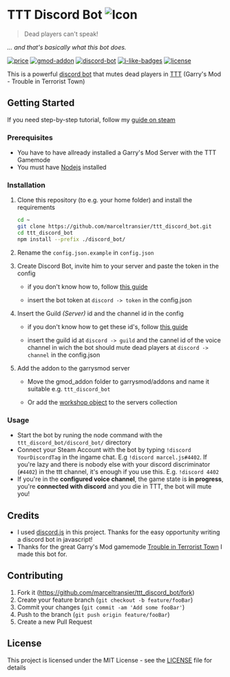 # TTT Discord Bot ![Icon](https://raw.githubusercontent.com/marceltransier/ttt_discord_bot/master/images/icon/icon_64x.png)

>Dead players can't speak!

*... and that's basically what this bot does.*

[![price](https://img.shields.io/badge/price-free-brightgreen.svg)](LICENSE)
[![gmod-addon](https://img.shields.io/badge/gmod-addon-_.svg?colorB=1194EF)](https://wiki.garrysmod.com)
[![discord-bot](https://img.shields.io/badge/discord-bot-_.svg?colorB=8C9EFF)](https://discord.js.org)
[![i-like-badges](https://img.shields.io/badge/world's_coolest_color-green-_.svg?colorB=00FF00)](https://github.com/marceltransier)
[![license](https://img.shields.io/github/license/marceltransier/ttt_discord_bot.svg)](LICENSE)

This is a powerful [discord bot](https://discord.js.org) that mutes dead players in [TTT](http://ttt.badking.net) (Garry's Mod - Trouble in Terrorist Town)

## Getting Started
If you need step-by-step tutorial, follow my [guide on steam]()

### Prerequisites
- You have to have allready installed a Garry's Mod Server with the TTT Gamemode
- You must have [Nodejs](https://nodejs.org) installed

### Installation
1. Clone this repository (to e.g. your home folder) and install the requirements
     ```bash
     cd ~
     git clone https://github.com/marceltransier/ttt_discord_bot.git
     cd ttt_discord_bot
     npm install --prefix ./discord_bot/
     ```
2. Rename the `config.json.example` in `config.json`

3. Create Discord Bot, invite him to your server and paste the token in the config

   - if you don't know how to, follow [this guide](https://github.com/reactiflux/discord-irc/wiki/Creating-a-discord-bot-&-getting-a-token)

   - insert the bot token at `discord -> token` in the config.json

4. Insert the Guild *(Server)* id and the channel id in the config

   - if you don't know how to get these id's, follow [this guide](https://support.discordapp.com/hc/en-us/articles/206346498-Where-can-I-find-my-User-Server-Message-ID-)

   - insert the guild id at `discord -> guild` and the cannel id of the voice channel in wich the bot should mute dead players at `discord -> channel` in the config.json

5. Add the addon to the garrysmod server

   - Move the gmod_addon folder to garrysmod/addons and name it suitable e.g. `ttt_discord_bot`

   - Or add the [workshop object]() to  the servers collection

### Usage

- Start the bot by runing the node command with the `ttt_discord_bot/discord_bot/` directory
- Connect your Steam Account with the bot by typing `!discord YourDiscordTag` in the ingame chat. E.g `!discord marcel.js#4402`. If you're lazy and there is nobody else with your discord discriminator (`#4402`) in the ttt channel, it's enough if you use this. E.g. `!discord 4402`
- If you're in the **configured voice channel**, the game state is **in progress**, you're **connected with discord** and you die in TTT, the bot will mute you!

## Credits

- I used [discord.js](https://discord.js.org) in this project. Thanks for the easy opportunity writing a discord bot in javascript!
- Thanks for the great Garry's Mod gamemode [Trouble in Terrorist Town](http://ttt.badking.net) I made this bot for.

## Contributing

1. Fork it (<https://github.com/marceltransier/ttt_discord_bot/fork>)
2. Create your feature branch (`git checkout -b feature/fooBar`)
3. Commit your changes (`git commit -am 'Add some fooBar'`)
4. Push to the branch (`git push origin feature/fooBar`)
5. Create a new Pull Request

## License
This project is licensed under the MIT License - see the [LICENSE](LICENSE) file for details
